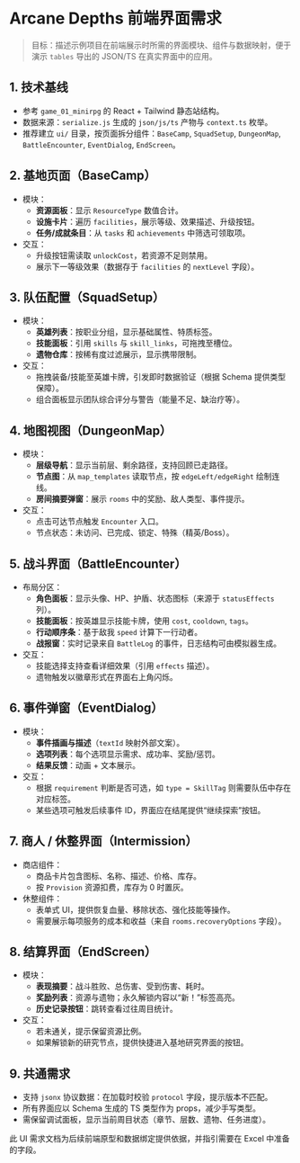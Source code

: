 # Arcane Depths 前端界面需求

> 目标：描述示例项目在前端展示时所需的界面模块、组件与数据映射，便于演示 `tables` 导出的 JSON/TS 在真实界面中的应用。

## 1. 技术基线
- 参考 `game_01_minirpg` 的 React + Tailwind 静态站结构。
- 数据来源：`serialize.js` 生成的 `json/js/ts` 产物与 `context.ts` 枚举。
- 推荐建立 `ui/` 目录，按页面拆分组件：`BaseCamp`, `SquadSetup`, `DungeonMap`, `BattleEncounter`, `EventDialog`, `EndScreen`。

## 2. 基地页面（BaseCamp）
- 模块：
  - **资源面板**：显示 `ResourceType` 数值合计。
  - **设施卡片**：遍历 `facilities`，展示等级、效果描述、升级按钮。
  - **任务/成就条目**：从 `tasks` 和 `achievements` 中筛选可领取项。
- 交互：
  - 升级按钮需读取 `unlockCost`，若资源不足则禁用。
  - 展示下一等级效果（数据存于 `facilities` 的 `nextLevel` 字段）。

## 3. 队伍配置（SquadSetup）
- 模块：
  - **英雄列表**：按职业分组，显示基础属性、特质标签。
  - **技能面板**：引用 `skills` 与 `skill_links`，可拖拽至槽位。
  - **遗物仓库**：按稀有度过滤展示，显示携带限制。
- 交互：
  - 拖拽装备/技能至英雄卡牌，引发即时数据验证（根据 Schema 提供类型保障）。
  - 组合面板显示团队综合评分与警告（能量不足、缺治疗等）。

## 4. 地图视图（DungeonMap）
- 模块：
  - **层级导航**：显示当前层、剩余路径，支持回顾已走路径。
  - **节点图**：从 `map_templates` 读取节点，按 `edgeLeft/edgeRight` 绘制连线。
  - **房间摘要弹窗**：展示 `rooms` 中的奖励、敌人类型、事件提示。
- 交互：
  - 点击可达节点触发 `Encounter` 入口。
  - 节点状态：未访问、已完成、锁定、特殊（精英/Boss）。

## 5. 战斗界面（BattleEncounter）
- 布局分区：
  - **角色面板**：显示头像、HP、护盾、状态图标（来源于 `statusEffects` 列）。
  - **技能面板**：按英雄显示技能卡牌，使用 `cost`, `cooldown`, `tags`。
  - **行动顺序条**：基于敌我 `speed` 计算下一行动者。
  - **战报窗**：实时记录来自 `BattleLog` 的事件，日志结构可由模拟器生成。
- 交互：
  - 技能选择支持查看详细效果（引用 `effects` 描述）。
  - 遗物触发以徽章形式在界面右上角闪烁。

## 6. 事件弹窗（EventDialog）
- 模块：
  - **事件插画与描述**（`textId` 映射外部文案）。
  - **选项列表**：每个选项显示需求、成功率、奖励/惩罚。
  - **结果反馈**：动画 + 文本展示。
- 交互：
  - 根据 `requirement` 判断是否可选，如 `type = SkillTag` 则需要队伍中存在对应标签。
  - 某些选项可触发后续事件 ID，界面应在结尾提供“继续探索”按钮。

## 7. 商人 / 休整界面（Intermission）
- 商店组件：
  - 商品卡片包含图标、名称、描述、价格、库存。
  - 按 `Provision` 资源扣费，库存为 0 时置灰。
- 休整组件：
  - 表单式 UI，提供恢复血量、移除状态、强化技能等操作。
  - 需要展示每项服务的成本和收益（来自 `rooms.recoveryOptions` 字段）。

## 8. 结算界面（EndScreen）
- 模块：
  - **表现摘要**：战斗胜败、总伤害、受到伤害、耗时。
  - **奖励列表**：资源与遗物；永久解锁内容以“新！”标签高亮。
  - **历史记录按钮**：跳转查看过往周目统计。
- 交互：
  - 若未通关，提示保留资源比例。
  - 如果解锁新的研究节点，提供快捷进入基地研究界面的按钮。

## 9. 共通需求
- 支持 `jsonx` 协议数据：在加载时校验 `protocol` 字段，提示版本不匹配。
- 所有界面应以 Schema 生成的 TS 类型作为 props，减少手写类型。
- 需保留调试面板，显示当前周目状态（章节、层数、遗物、任务进度）。

此 UI 需求文档为后续前端原型和数据绑定提供依据，并指引需要在 Excel 中准备的字段。
